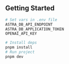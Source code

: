 ## Getting Started

```bash
# Set vars in .env file
ASTRA_DB_API_ENDPOINT
ASTRA_DB_APPLICATION_TOKEN
OPENAI_API_KEY
```

```bash
# Install deps
pnpm install
# Run project
pnpm dev
```
